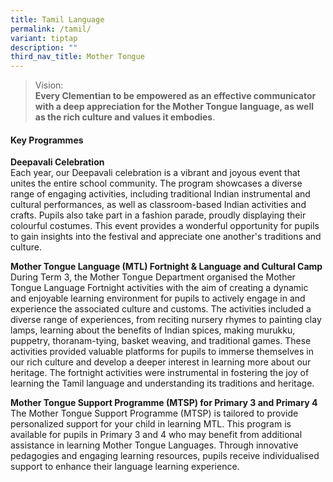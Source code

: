```yaml
---
title: Tamil Language
permalink: /tamil/
variant: tiptap
description: ""
third_nav_title: Mother Tongue
---
```

<blockquote>
<p>Vision:
<br><strong>Every Clementian to be empowered as an effective communicator with a deep appreciation for the Mother Tongue language, as well as the rich culture and values it embodies</strong>.</p>
</blockquote>
<h4><strong>Key Programmes</strong></h4>
<p><strong>Deepavali Celebration</strong>
<br>Each year, our Deepavali celebration is a vibrant and joyous event that
unites the entire school community. The program showcases a diverse range
of engaging activities, including traditional Indian instrumental and cultural
performances, as well as classroom-based Indian activities and crafts.
Pupils also take part in a fashion parade, proudly displaying their colourful
costumes. This event provides a wonderful opportunity for pupils to gain
insights into the festival and appreciate one another's traditions and
culture.</p>
<p><strong>Mother Tongue Language (MTL) Fortnight &amp; Language and Cultural Camp</strong>
<br>During Term 3, the Mother Tongue Department organised the Mother Tongue
Language Fortnight activities with the aim of creating a dynamic and enjoyable
learning environment for pupils to actively engage in and experience the
associated culture and customs. The activities included a diverse range
of experiences, from reciting nursery rhymes to painting clay lamps, learning
about the benefits of Indian spices, making murukku, puppetry, thoranam-tying,
basket weaving, and traditional games. These activities provided valuable
platforms for pupils to immerse themselves in our rich culture and develop
a deeper interest in learning more about our heritage. The fortnight activities
were instrumental in fostering the joy of learning the Tamil language and
understanding its traditions and heritage.</p>
<p><strong>Mother Tongue Support Programme (MTSP) for Primary 3 and Primary 4</strong>
<br>The Mother Tongue Support Programme (MTSP) is tailored to provide personalized
support for your child in learning MTL. This program is available for pupils
in Primary 3 and 4 who may benefit from additional assistance in learning
Mother Tongue Languages. Through innovative pedagogies and engaging learning
resources, pupils receive individualised support to enhance their language
learning experience.</p>